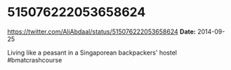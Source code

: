 # 515076222053658624
https://twitter.com/AliAbdaal/status/515076222053658624
**Date:** 2014-09-25

Living like a peasant in a Singaporean backpackers' hostel #bmatcrashcourse
